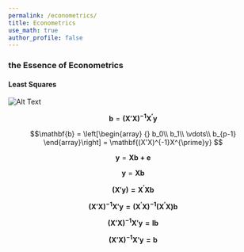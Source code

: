 ```yaml
---
permalink: /econometrics/
title: Econometrics
use_math: true
author_profile: false
---
```



### the Essence of Econometrics

#### Least Squares
![Alt Text](http://4.bp.blogspot.com/-qn3YRa-rr50/TZOzK29BAXI/AAAAAAAABCA/tZIYm6ApLhs/s1600/metrics_shirts_academicabstractions_com.jpg)




$$\mathbf{b} = \mathbf{(X'X)^{-1}X^{\prime}y}$$

$$\mathbf{b} = \left[\begin{array}
{}
b_0\\
b_1\\
\vdots\\
b_{p-1}
\end{array}\right]
= \mathbf{(X'X)^{-1}X^{\prime}y}
$$

$$\mathbf{y} = \mathbf{Xb+e}$$

$$\mathbf{y} = \mathbf{Xb}$$

$$\mathbf{(X'y) =X^{\prime}Xb}$$

$$\mathbf{(X'X)^{-1}X'y =(X^{\prime}X)^{-1}(X^{\prime}X)b}$$

$$\mathbf{(X'X)^{-1}X'y = Ib}$$

$$\mathbf{(X'X)^{-1}X'y = b}$$










<!---

$$\mathbf{b} = \mathbf{(X'X)^{-1}X'y}$$

$$X_i$$

$$X_{i}$$

$$X^2_{i,j}$$
$$\mx{y} = \mx{Xb}$$

http://www.math.mcgill.ca/yyang/regression/RMarkdown/example.html

<!---

<div class='card-section'>
    <div class='skills'>
        <div class='skills-col'>
            <div class="skills-cat">Data Wrangling</div>
            <div class="skills-item">
                <img src="../images/logo/dplyr.jpg" width="30" alt="dplyr icon" title="dplyr">
                dplyr
            </div>
            <div class="skills-item">
                <img src="../images/logo/purrr.jpg" width="30" alt="purrr icon" title="purrr">
                purrr
            </div>
        </div>
        <div class='skills-col'>
            <div class="skills-cat">Machine Learning</div>
            <div class="skills-item">
                <img src="../images/logo/forecast.png" width="30" alt="forecast icon" title="forecast">
                forecast
            </div>
            <div class="skills-item">
                <img src="../images/logo/h2o.png" width="30" alt="h2o icon" title="h2o">
                h2o
            </div>
            <div class="skills-item">
                <img src="../images/logo/sklearn.png" width="30" alt="sklearn icon" title="scikit-learn">
                scikit-learn
            </div>
        </div>
        <div class='skills-col'>
            <div class="skills-cat">Data Viz/DL</div>
            <div class="skills-item">
                <img src="../images/logo/qliksense.PNG" width="30" alt="qliksense icon" title="qliksense">
                qliksense
            </div>
            <div class="skills-item">
                <img src="../images/logo/tableau.PNG" width="30" alt="tableau icon" title="tableau">
                tableau
            </div>
        </div>
        </div>
        </div>

--->
